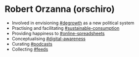 # Robert Orzanna (orschiro)
- Involved in envisioning [#degrowth](https://degrowth.org/) as a new political system
- Practising and facilitating [#sustainable-consumption](http://scorai.org/)
- Providing happiness to [#online-spreadsheets](https://www.sheetgo.com/) 
- Conceptualising [#digital-awareness](https://docs.google.com/forms/d/e/1FAIpQLSfQxg83OkZXvENghHG3YgQd43Ou_Wt3fDZVPmIVvGY96pugzQ/viewform)
- Curating [#podcasts](https://gpodder.net/user/orschiro/list/curated)
- Collecting [#feeds](https://m.simplepie.org/?feed=http%3A%2F%2Ffeed.informer.com%2Fdigests%2FBV3S5OMUV3%2Ffeeder.rss)
